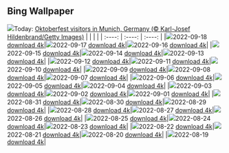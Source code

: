 ## Bing Wallpaper
![](./wallpaper/2022-09-18.jpg)Today: [Oktoberfest visitors in Munich, Germany (© Karl-Josef Hildenbrand/Getty Images)](./wallpaper/2022-09-18.jpg)
|      |      |      |
| :----: | :----: | :----: |
|![](./wallpaper/2022-09-18_sm.jpg)2022-09-18 [download 4k](./wallpaper/2022-09-18.jpg)|![](./wallpaper/2022-09-17_sm.jpg)2022-09-17 [download 4k](./wallpaper/2022-09-17.jpg)|![](./wallpaper/2022-09-16_sm.jpg)2022-09-16 [download 4k](./wallpaper/2022-09-16.jpg)|
|![](./wallpaper/2022-09-15_sm.jpg)2022-09-15 [download 4k](./wallpaper/2022-09-15.jpg)|![](./wallpaper/2022-09-14_sm.jpg)2022-09-14 [download 4k](./wallpaper/2022-09-14.jpg)|![](./wallpaper/2022-09-13_sm.jpg)2022-09-13 [download 4k](./wallpaper/2022-09-13.jpg)|
|![](./wallpaper/2022-09-12_sm.jpg)2022-09-12 [download 4k](./wallpaper/2022-09-12.jpg)|![](./wallpaper/2022-09-11_sm.jpg)2022-09-11 [download 4k](./wallpaper/2022-09-11.jpg)|![](./wallpaper/2022-09-10_sm.jpg)2022-09-10 [download 4k](./wallpaper/2022-09-10.jpg)|
|![](./wallpaper/2022-09-09_sm.jpg)2022-09-09 [download 4k](./wallpaper/2022-09-09.jpg)|![](./wallpaper/2022-09-08_sm.jpg)2022-09-08 [download 4k](./wallpaper/2022-09-08.jpg)|![](./wallpaper/2022-09-07_sm.jpg)2022-09-07 [download 4k](./wallpaper/2022-09-07.jpg)|
|![](./wallpaper/2022-09-06_sm.jpg)2022-09-06 [download 4k](./wallpaper/2022-09-06.jpg)|![](./wallpaper/2022-09-05_sm.jpg)2022-09-05 [download 4k](./wallpaper/2022-09-05.jpg)|![](./wallpaper/2022-09-04_sm.jpg)2022-09-04 [download 4k](./wallpaper/2022-09-04.jpg)|
|![](./wallpaper/2022-09-03_sm.jpg)2022-09-03 [download 4k](./wallpaper/2022-09-03.jpg)|![](./wallpaper/2022-09-02_sm.jpg)2022-09-02 [download 4k](./wallpaper/2022-09-02.jpg)|![](./wallpaper/2022-09-01_sm.jpg)2022-09-01 [download 4k](./wallpaper/2022-09-01.jpg)|
|![](./wallpaper/2022-08-31_sm.jpg)2022-08-31 [download 4k](./wallpaper/2022-08-31.jpg)|![](./wallpaper/2022-08-30_sm.jpg)2022-08-30 [download 4k](./wallpaper/2022-08-30.jpg)|![](./wallpaper/2022-08-29_sm.jpg)2022-08-29 [download 4k](./wallpaper/2022-08-29.jpg)|
|![](./wallpaper/2022-08-28_sm.jpg)2022-08-28 [download 4k](./wallpaper/2022-08-28.jpg)|![](./wallpaper/2022-08-27_sm.jpg)2022-08-27 [download 4k](./wallpaper/2022-08-27.jpg)|![](./wallpaper/2022-08-26_sm.jpg)2022-08-26 [download 4k](./wallpaper/2022-08-26.jpg)|
|![](./wallpaper/2022-08-25_sm.jpg)2022-08-25 [download 4k](./wallpaper/2022-08-25.jpg)|![](./wallpaper/2022-08-24_sm.jpg)2022-08-24 [download 4k](./wallpaper/2022-08-24.jpg)|![](./wallpaper/2022-08-23_sm.jpg)2022-08-23 [download 4k](./wallpaper/2022-08-23.jpg)|
|![](./wallpaper/2022-08-22_sm.jpg)2022-08-22 [download 4k](./wallpaper/2022-08-22.jpg)|![](./wallpaper/2022-08-21_sm.jpg)2022-08-21 [download 4k](./wallpaper/2022-08-21.jpg)|![](./wallpaper/2022-08-20_sm.jpg)2022-08-20 [download 4k](./wallpaper/2022-08-20.jpg)|
|![](./wallpaper/2022-08-19_sm.jpg)2022-08-19 [download 4k](./wallpaper/2022-08-19.jpg)|